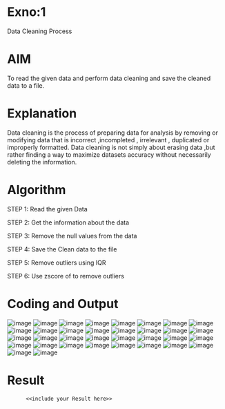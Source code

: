 # Exno:1
Data Cleaning Process

# AIM
To read the given data and perform data cleaning and save the cleaned data to a file.

# Explanation
Data cleaning is the process of preparing data for analysis by removing or modifying data that is incorrect ,incompleted , irrelevant , duplicated or improperly formatted. Data cleaning is not simply about erasing data ,but rather finding a way to maximize datasets accuracy without necessarily deleting the information.

# Algorithm
STEP 1: Read the given Data

STEP 2: Get the information about the data

STEP 3: Remove the null values from the data

STEP 4: Save the Clean data to the file

STEP 5: Remove outliers using IQR

STEP 6: Use zscore of to remove outliers

# Coding and Output
![image](https://github.com/Gedipudidarshani/exno1/assets/139340574/17cbd79e-1dc3-4df7-b170-0e4c13424c59)
![image](https://github.com/Gedipudidarshani/exno1/assets/139340574/a020ede2-e9e1-4f98-9e7d-791b382bcdac)
![image](https://github.com/Gedipudidarshani/exno1/assets/139340574/c8dad56a-e784-4503-929c-57839376808b)
![image](https://github.com/Gedipudidarshani/exno1/assets/139340574/e93505ff-0b2e-4f99-bae3-35a2c642b3ba)
![image](https://github.com/Gedipudidarshani/exno1/assets/139340574/81b2769c-3467-4a75-b4ee-319a19405c5d)
![image](https://github.com/Gedipudidarshani/exno1/assets/139340574/26eea1c1-b52b-41b0-a146-717c674042cb)
![image](https://github.com/Gedipudidarshani/exno1/assets/139340574/c00fe399-868e-4c22-a71d-28abb55972a9)
![image](https://github.com/Gedipudidarshani/exno1/assets/139340574/11d8bb6c-3d92-4a39-8699-eb28d5f4d90f)
![image](https://github.com/Gedipudidarshani/exno1/assets/139340574/ba23e95e-02dc-4144-a60c-35f0c1d541af)
![image](https://github.com/Gedipudidarshani/exno1/assets/139340574/188a67f8-d8f0-4b5f-aa96-3c93157b9327)
![image](https://github.com/Gedipudidarshani/exno1/assets/139340574/357573ba-76a7-4220-9b65-e0c350f96e9d)
![image](https://github.com/Gedipudidarshani/exno1/assets/139340574/3718004c-a43c-4d6c-9131-0c14cc50b98c)
![image](https://github.com/Gedipudidarshani/exno1/assets/139340574/57675567-b27d-4c65-876a-4bc2d1854a26)
![image](https://github.com/Gedipudidarshani/exno1/assets/139340574/fa6d6e23-59e0-4563-9715-0425cc65d0d7)
![image](https://github.com/Gedipudidarshani/exno1/assets/139340574/fe35a71d-6bc6-4b6e-9090-38178cd62709)
![image](https://github.com/Gedipudidarshani/exno1/assets/139340574/8fad6756-abb8-4a8a-b48d-02151276664d)
![image](https://github.com/Gedipudidarshani/exno1/assets/139340574/26df4636-e8ee-4394-a49f-7addfa6ee0aa)
![image](https://github.com/Gedipudidarshani/exno1/assets/139340574/7782cf1b-ce9b-49d2-9327-4cd57b7feb8a)
![image](https://github.com/Gedipudidarshani/exno1/assets/139340574/5cac23a3-2ad4-46c6-83b0-7949b2997766)
![image](https://github.com/Gedipudidarshani/exno1/assets/139340574/a0c6ed7c-4661-4430-a0eb-ab7f6307c233)
![image](https://github.com/Gedipudidarshani/exno1/assets/139340574/2ce9818c-ff78-4d7f-bd80-d601e3251913)
![image](https://github.com/Gedipudidarshani/exno1/assets/139340574/3f67a34d-1d46-49d4-8f02-d25f8c595711)
![image](https://github.com/Gedipudidarshani/exno1/assets/139340574/176e20df-075c-4861-b970-5eabd587ab02)
![image](https://github.com/Gedipudidarshani/exno1/assets/139340574/6a773732-158e-438f-95a6-7096f62b7e95)
![image](https://github.com/Gedipudidarshani/exno1/assets/139340574/a11007a2-e780-4bfc-8204-353e5c822991)
![image](https://github.com/Gedipudidarshani/exno1/assets/139340574/a3860cfa-5ba2-4d71-974e-3991efbd0a24)
![image](https://github.com/Gedipudidarshani/exno1/assets/139340574/5ddebf57-f017-4db7-aafe-61ea9ae26d9c)
![image](https://github.com/Gedipudidarshani/exno1/assets/139340574/3b5eb8ce-95b7-4ae6-91cb-b95b55f856fd)
![image](https://github.com/Gedipudidarshani/exno1/assets/139340574/dd1c5156-9a02-40d4-aa60-af204182e96d)
![image](https://github.com/Gedipudidarshani/exno1/assets/139340574/785e3879-6e17-4895-8eec-8f48ba0a4dfe)
![image](https://github.com/Gedipudidarshani/exno1/assets/139340574/da9f1cd7-e51b-4c9f-a4ea-8494f10b4cd1)
![image](https://github.com/Gedipudidarshani/exno1/assets/139340574/6ee0ccce-05c6-4d2e-8086-236510f3f702)
![image](https://github.com/Gedipudidarshani/exno1/assets/139340574/0dbb1d60-d0d1-41e6-974a-b38d47e95c62)
![image](https://github.com/Gedipudidarshani/exno1/assets/139340574/623aa2e2-e553-406d-96e0-d68d34ef3cfa)









# Result
          <<include your Result here>>
